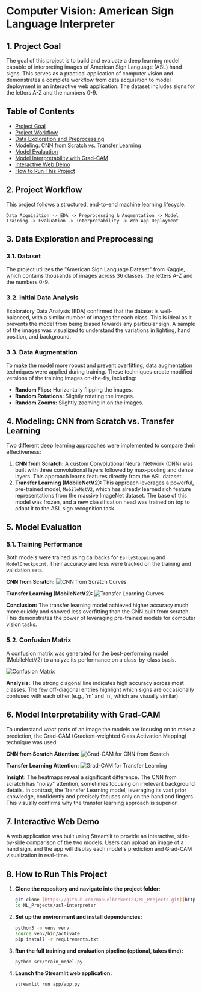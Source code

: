 # Computer Vision: American Sign Language Interpreter

## 1. Project Goal
The goal of this project is to build and evaluate a deep learning model capable of interpreting images of American Sign Language (ASL) hand signs. This serves as a practical application of computer vision and demonstrates a complete workflow from data acquisition to model deployment in an interactive web application. The dataset includes signs for the letters A-Z and the numbers 0-9.

## Table of Contents
- [Project Goal](#1-project-goal)
- [Project Workflow](#2-project-workflow)
- [Data Exploration and Preprocessing](#3-data-exploration-and-preprocessing)
- [Modeling: CNN from Scratch vs. Transfer Learning](#4-modeling-cnn-from-scratch-vs-transfer-learning)
- [Model Evaluation](#5-model-evaluation)
- [Model Interpretability with Grad-CAM](#6-model-interpretability-with-grad-cam)
- [Interactive Web Demo](#7-interactive-web-demo)
- [How to Run This Project](#8-how-to-run-this-project)

## 2. Project Workflow
This project follows a structured, end-to-end machine learning lifecycle:

`Data Acquisition -> EDA -> Preprocessing & Augmentation -> Model Training -> Evaluation -> Interpretability -> Web App Deployment`

## 3. Data Exploration and Preprocessing

### 3.1. Dataset
The project utilizes the "American Sign Language Dataset" from Kaggle, which contains thousands of images across 36 classes: the letters A-Z and the numbers 0-9.

### 3.2. Initial Data Analysis
Exploratory Data Analysis (EDA) confirmed that the dataset is well-balanced, with a similar number of images for each class. This is ideal as it prevents the model from being biased towards any particular sign. A sample of the images was visualized to understand the variations in lighting, hand position, and background.

### 3.3. Data Augmentation
To make the model more robust and prevent overfitting, data augmentation techniques were applied during training. These techniques create modified versions of the training images on-the-fly, including:
- **Random Flips:** Horizontally flipping the images.
- **Random Rotations:** Slightly rotating the images.
- **Random Zooms:** Slightly zooming in on the images.

## 4. Modeling: CNN from Scratch vs. Transfer Learning
Two different deep learning approaches were implemented to compare their effectiveness:

1.  **CNN from Scratch:** A custom Convolutional Neural Network (CNN) was built with three convolutional layers followed by max-pooling and dense layers. This approach learns features directly from the ASL dataset.
2.  **Transfer Learning (MobileNetV2):** This approach leverages a powerful, pre-trained model, `MobileNetV2`, which has already learned rich feature representations from the massive ImageNet dataset. The base of this model was frozen, and a new classification head was trained on top to adapt it to the ASL sign recognition task.

## 5. Model Evaluation

### 5.1. Training Performance
Both models were trained using callbacks for `EarlyStopping` and `ModelCheckpoint`. Their accuracy and loss were tracked on the training and validation sets.

**CNN from Scratch:**
![CNN from Scratch Curves](reports/figures/cnn_from_scratch_training_curves.png)

**Transfer Learning (MobileNetV2):**
![Transfer Learning Curves](reports/figures/transfer_learning_mobilenet_training_curves.png)

**Conclusion:** The transfer learning model achieved higher accuracy much more quickly and showed less overfitting than the CNN built from scratch. This demonstrates the power of leveraging pre-trained models for computer vision tasks.

### 5.2. Confusion Matrix
A confusion matrix was generated for the best-performing model (MobileNetV2) to analyze its performance on a class-by-class basis.

![Confusion Matrix](reports/figures/transfer_learning_mobilenet_confusion_matrix.png)

**Analysis:** The strong diagonal line indicates high accuracy across most classes. The few off-diagonal entries highlight which signs are occasionally confused with each other (e.g., 'm' and 'n', which are visually similar).

## 6. Model Interpretability with Grad-CAM
To understand *what* parts of an image the models are focusing on to make a prediction, the Grad-CAM (Gradient-weighted Class Activation Mapping) technique was used.

**CNN from Scratch Attention:**
![Grad-CAM for CNN from Scratch](reports/figures/grad_cam_visualization_cnn_scratch.png)

**Transfer Learning Attention:**
![Grad-CAM for Transfer Learning](reports/figures/grad_cam_visualization_transfer_learning.png)

**Insight:** The heatmaps reveal a significant difference. The CNN from scratch has "noisy" attention, sometimes focusing on irrelevant background details. In contrast, the Transfer Learning model, leveraging its vast prior knowledge, confidently and precisely focuses only on the hand and fingers. This visually confirms why the transfer learning approach is superior.

## 7. Interactive Web Demo
A web application was built using Streamlit to provide an interactive, side-by-side comparison of the two models. Users can upload an image of a hand sign, and the app will display each model's prediction and Grad-CAM visualization in real-time.

## 8. How to Run This Project
1.  **Clone the repository and navigate into the project folder:**
    ```bash
    git clone [https://github.com/manuelbecker123/ML_Projects.git](https://github.com/manuelbecker123/ML_Projects.git)
    cd ML_Projects/asl-interpreter
    ```
2.  **Set up the environment and install dependencies:**
    ```bash
    python3 -m venv venv
    source venv/bin/activate
    pip install -r requirements.txt
    ```
3.  **Run the full training and evaluation pipeline (optional, takes time):**
    ```bash
    python src/train_model.py
    ```
4.  **Launch the Streamlit web application:**
    ```bash
    streamlit run app/app.py
    
